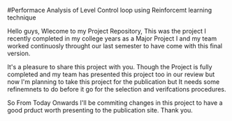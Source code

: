 #Performace Analysis of Level Control loop using Reinforcemt learning technique

Hello guys, Wlecome to my Project Repository, This was the project I recently completed in my college years as a Major Project 
I and my team worked continuosly throught our last semester to have come with this final version.

It's a pleasure to share this project with you. Though the Project is fully completed and my team has presented this project too in our review but now I'm planning to take this project for the publication but It needs some refinemnets to do before it go for the selection and verifcations procedures.

So From Today Onwards I'll be commiting changes in this project to have a good prduct worth presenting to the publication site. Thank you. 

